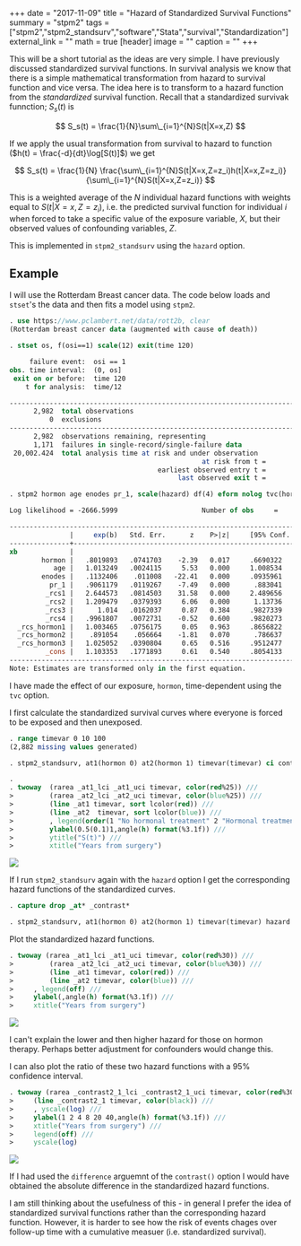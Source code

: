 +++
date = "2017-11-09"
title = "Hazard of Standardized Survival Functions"
summary = "stpm2"
tags = ["stpm2","stpm2_standsurv","software","Stata","survival","Standardization"]
external_link = "" 
math = true
[header]
image = ""
caption = ""
+++

This will be a short tutorial as the ideas are very simple. I have previously discussed standardized survival functions. In survival analysis we know that there is a simple mathematical transformation from hazard to survival function and vice versa. The idea here is to transform  to a hazard function from the *standardized* survival function. Recall that a standardized survivak funnction; $S_s(t)$ is 

$$
S_s(t) = \frac{1}{N}\sum\_{i=1}^{N}S(t|X=x,Z)
$$


If we apply the usual transformation from survival to hazard to function ($h(t) = \frac{-d}{dt}\log[S(t)]$) we get

$$
S_s(t) = \frac{1}{N} \frac{\sum\_{i=1}^{N}S(t|X=x,Z=z_i)h(t|X=x,Z=z_i)}{\sum\_{i=1}^{N}S(t|X=x,Z=z_i)}
$$

This is a weighted average of the $N$ individual hazard functions with weights equal to $S(t|X=x,Z=z_i)$, i.e. the predicted survival function for individual $i$ when forced to take a specific value of the exposure variable, $X$, but their observed values of confounding variables, $Z$.

This is implemented in `stpm2_standsurv` using the `hazard` option.

## Example

I will use the Rotterdam Breast cancer data. The code below loads and `stset`'s the data and then fits a model using `stpm2`. 

```stata
. use https://www.pclambert.net/data/rott2b, clear
(Rotterdam breast cancer data (augmented with cause of death))

. stset os, f(osi==1) scale(12) exit(time 120)

     failure event:  osi == 1
obs. time interval:  (0, os]
 exit on or before:  time 120
    t for analysis:  time/12

------------------------------------------------------------------------------
      2,982  total observations
          0  exclusions
------------------------------------------------------------------------------
      2,982  observations remaining, representing
      1,171  failures in single-record/single-failure data
 20,002.424  total analysis time at risk and under observation
                                                at risk from t =         0
                                     earliest observed entry t =         0
                                          last observed exit t =        10

. stpm2 hormon age enodes pr_1, scale(hazard) df(4) eform nolog tvc(hormon) dftvc(3)

Log likelihood = -2666.5999                     Number of obs     =      2,982

--------------------------------------------------------------------------------
               |     exp(b)   Std. Err.      z    P>|z|     [95% Conf. Interval]
---------------+----------------------------------------------------------------
xb             |
        hormon |   .8019893   .0741703    -2.39   0.017     .6690322     .961369
           age |   1.013249   .0024115     5.53   0.000     1.008534    1.017987
        enodes |   .1132406    .011008   -22.41   0.000     .0935961    .1370082
          pr_1 |   .9061179   .0119267    -7.49   0.000      .883041    .9297979
         _rcs1 |   2.644573   .0814503    31.58   0.000     2.489656    2.809129
         _rcs2 |   1.209479   .0379393     6.06   0.000      1.13736    1.286172
         _rcs3 |      1.014   .0162037     0.87   0.384     .9827339    1.046262
         _rcs4 |   .9961807   .0072731    -0.52   0.600     .9820273    1.010538
  _rcs_hormon1 |   1.003465   .0756175     0.05   0.963     .8656822    1.163176
  _rcs_hormon2 |    .891054    .056664    -1.81   0.070      .786637    1.009331
  _rcs_hormon3 |   1.025052   .0390804     0.65   0.516     .9512477    1.104583
         _cons |   1.103353   .1771893     0.61   0.540     .8054133    1.511508
--------------------------------------------------------------------------------
Note: Estimates are transformed only in the first equation.

```

I have made the effect of our exposure, `hormon`, time-dependent using the `tvc` option.


I first calculate the standardized survival curves where everyone is forced to be exposed and then unexposed.

```stata
. range timevar 0 10 100
(2,882 missing values generated)

. stpm2_standsurv, at1(hormon 0) at2(hormon 1) timevar(timevar) ci contrast(difference)

. 
. twoway  (rarea _at1_lci _at1_uci timevar, color(red%25)) ///
>         (rarea _at2_lci _at2_uci timevar, color(blue%25)) ///
>         (line _at1 timevar, sort lcolor(red)) ///
>         (line _at2  timevar, sort lcolor(blue)) ///
>         , legend(order(1 "No hormonal treatment" 2 "Hormonal treatment") ring(0) cols(1) pos(1)) ///
>         ylabel(0.5(0.1)1,angle(h) format(%3.1f)) ///
>         ytitle("S(t)") ///
>         xtitle("Years from surgery")

```


![](/statasvg/stpm2_standsurv_survival_stand_hormon_hazard.svg)


If I run `stpm2_standsurv` again with the `hazard` option I get the corresponding hazard functions of the standardized curves.


```stata
. capture drop _at* _contrast*

. stpm2_standsurv, at1(hormon 0) at2(hormon 1) timevar(timevar) hazard ci contrast(ratio) per(1000)

```

Plot the standardized hazard functions.

```stata
. twoway (rarea _at1_lci _at1_uci timevar, color(red%30)) ///
>         (rarea _at2_lci _at2_uci timevar, color(blue%30)) ///
>         (line _at1 timevar, color(red)) ///
>         (line _at2 timevar, color(blue)) ///
>     , legend(off) ///
>     ylabel(,angle(h) format(%3.1f)) ///
>     xtitle("Years from surgery")         

```


![](/statasvg/stpm2_standsurv_hazard_stand_hormon_hazard.svg)


I can't explain the lower and then higher hazard for those on hormon therapy. Perhaps better adjustment for confounders would change this.

I can also plot the ratio of these two hazard functions with a 95% confidence interval.

```stata
. twoway (rarea _contrast2_1_lci _contrast2_1_uci timevar, color(red%30)) ///
>     (line _contrast2_1 timevar, color(black)) ///
>     , yscale(log) ///
>     ylabel(1 2 4 8 20 40,angle(h) format(%3.1f)) ///
>     xtitle("Years from surgery") ///
>     legend(off) ///
>     yscale(log) 

```


![](/statasvg/stpm2_standsurv_hazard_stand_hormon_hazard_ratio.svg)


If I had used the `difference` arguemnt of the `contrast()` option I would have obtained the absolute difference in the standardized hazard functions.

I am still thinking about the usefulness of this - in general I prefer the idea of standardized survival functions rather than the corresponding hazard function. However, it is harder to see how the risk of events chages over follow-up time with a cumulative measuer (i.e. standardized survival).




